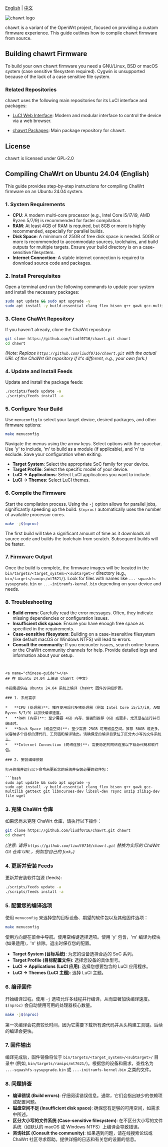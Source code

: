 [English](#english-guide) | [中文](#chinese-guide)

![chawrt logo](include/logo.png)

chawrt is a variant of the OpenWrt project, focused on providing a custom firmware experience. This guide outlines how to compile chawrt firmware from source.

## Building chawrt Firmware

To build your own chawrt firmware you need a GNU/Linux, BSD or macOS system (case
sensitive filesystem required). Cygwin is unsupported because of the lack of a
case sensitive file system.

### Related Repositories

chawrt uses the following main repositories for its LuCI interface and packages:

* [LuCI Web Interface](https://github.com/liudf0716/luci): Modern and modular
  interface to control the device via a web browser.

* [chawrt Packages](https://github.com/liudf0716/packages): Main package repository for chawrt.

## License

chawrt is licensed under GPL-2.0


<a name="english-guide"></a>
## Compiling ChaWrt on Ubuntu 24.04 (English)

This guide provides step-by-step instructions for compiling ChaWrt firmware on an Ubuntu 24.04 system.

### 1. System Requirements

*   **CPU**: A modern multi-core processor (e.g., Intel Core i5/i7/i9, AMD Ryzen 5/7/9) is recommended for faster compilation.
*   **RAM**: At least 4GB of RAM is required, but 8GB or more is highly recommended, especially for parallel builds.
*   **Disk Space**: A minimum of 25GB of free disk space is needed. 50GB or more is recommended to accommodate sources, toolchains, and build outputs for multiple targets. Ensure your build directory is on a case-sensitive filesystem.
*   **Internet Connection**: A stable internet connection is required to download source code and packages.

### 2. Install Prerequisites

Open a terminal and run the following commands to update your system and install the necessary packages:

```bash
sudo apt update && sudo apt upgrade -y
sudo apt install -y build-essential clang flex bison g++ gawk gcc-multilib gettext git libncurses-dev libssl-dev rsync unzip zlib1g-dev file wget
```

### 3. Clone ChaWrt Repository

If you haven't already, clone the ChaWrt repository:

```bash
git clone https://github.com/liudf0716/chawrt.git chawrt
cd chawrt
```
*(Note: Replace `https://github.com/liudf0716/chawrt.git` with the actual URL of the ChaWrt Git repository if it's different, e.g., your own fork.)*

### 4. Update and Install Feeds

Update and install the package feeds:

```bash
./scripts/feeds update -a
./scripts/feeds install -a
```

### 5. Configure Your Build

Use `menuconfig` to select your target device, desired packages, and other firmware options:

```bash
make menuconfig
```
Navigate the menus using the arrow keys. Select options with the spacebar. Use 'y' to include, 'm' to build as a module (if applicable), and 'n' to exclude. Save your configuration when exiting.

*   **Target System**: Select the appropriate SoC family for your device.
*   **Target Profile**: Select the specific model of your device.
*   **LuCI -> Applications**: Select LuCI applications you want to include.
*   **LuCI -> Themes**: Select LuCI themes.

### 6. Compile the Firmware

Start the compilation process. Using the `-j` option allows for parallel jobs, significantly speeding up the build. `$(nproc)` automatically uses the number of available processor cores.

```bash
make -j$(nproc)
```

The first build will take a significant amount of time as it downloads all source code and builds the toolchain from scratch. Subsequent builds will be faster.

### 7. Firmware Output

Once the build is complete, the firmware images will be located in the `bin/targets/<target_system>/<subtarget>/` directory (e.g., `bin/targets/ramips/mt7621/`). Look for files with names like `...-squashfs-sysupgrade.bin` or `...-initramfs-kernel.bin` depending on your device and needs.

### 8. Troubleshooting

*   **Build errors**: Carefully read the error messages. Often, they indicate missing dependencies or configuration issues.
*   **Insufficient disk space**: Ensure you have enough free space as specified in the requirements.
*   **Case-sensitive filesystem**: Building on a case-insensitive filesystem (like default macOS or Windows NTFS) will lead to errors.
*   **Consult the community**: If you encounter issues, search online forums or the ChaWrt community channels for help. Provide detailed logs and information about your setup.

```


<a name="chinese-guide"></a>
## 在 Ubuntu 24.04 上编译 ChaWrt (中文)

本指南提供在 Ubuntu 24.04 系统上编译 ChaWrt 固件的详细步骤。

### 1. 系统需求

*   **CPU (处理器)**: 推荐使用现代多核处理器（例如 Intel Core i5/i7/i9, AMD Ryzen 5/7/9）以加快编译速度。
*   **RAM (内存)**: 至少需要 4GB 内存，但强烈推荐 8GB 或更多，尤其是在进行并行编译时。
*   **Disk Space (磁盘空间)**: 至少需要 25GB 可用磁盘空间。推荐 50GB 或更多，以容纳多个目标的源代码、工具链和编译输出。请确保您的编译目录位于区分大小写的文件系统上。
*   **Internet Connection (网络连接)**: 需要稳定的网络连接以下载源代码和软件包。

### 2. 安装编译依赖

打开终端并运行以下命令来更新您的系统并安装必要的软件包：

```bash
sudo apt update && sudo apt upgrade -y
sudo apt install -y build-essential clang flex bison g++ gawk gcc-multilib gettext git libncurses-dev libssl-dev rsync unzip zlib1g-dev file wget
```

### 3. 克隆 ChaWrt 仓库

如果您尚未克隆 ChaWrt 仓库，请执行以下操作：

```bash
git clone https://github.com/liudf0716/chawrt.git chawrt
cd chawrt
```
*(注意: 请将 `https://github.com/liudf0716/chawrt.git` 替换为实际的 ChaWrt Git 仓库 URL，例如您自己的 fork。)*

### 4. 更新并安装 Feeds

更新并安装软件包源 (feeds):

```bash
./scripts/feeds update -a
./scripts/feeds install -a
```

### 5. 配置您的编译选项

使用 `menuconfig` 来选择您的目标设备、期望的软件包以及其他固件选项：

```bash
make menuconfig
```
使用方向键在菜单中导航。使用空格键选择选项。使用 'y' 包含，'m' 编译为模块 (如果适用)，'n' 排除。退出时保存您的配置。

*   **Target System (目标系统)**: 为您的设备选择合适的 SoC 系列。
*   **Target Profile (目标配置文件)**: 选择您设备的具体型号。
*   **LuCI -> Applications (LuCI 应用)**: 选择您想要包含的 LuCI 应用程序。
*   **LuCI -> Themes (LuCI 主题)**: 选择 LuCI 主题。

### 6. 编译固件

开始编译过程。使用 `-j` 选项允许多线程并行编译，从而显著加快编译速度。`$(nproc)` 会自动使用可用的处理器核心数量。

```bash
make -j$(nproc)
```

第一次编译会花费较长时间，因为它需要下载所有源代码并从头构建工具链。后续的编译会更快。

### 7. 固件输出

编译完成后，固件镜像将位于 `bin/targets/<target_system>/<subtarget>/` 目录中 (例如, `bin/targets/ramips/mt7621/`)。根据您的设备和需求，查找名为 `...-squashfs-sysupgrade.bin` 或 `...-initramfs-kernel.bin` 之类的文件。

### 8. 问题排查

*   **编译错误 (Build errors)**: 仔细阅读错误信息。通常，它们会指出缺少的依赖项或配置问题。
*   **磁盘空间不足 (Insufficient disk space)**: 确保您有足够的可用空间，如需求中所述。
*   **区分大小写的文件系统 (Case-sensitive filesystem)**: 在不区分大小写的文件系统（如默认的 macOS 或 Windows NTFS）上编译会导致错误。
*   **咨询社区 (Consult the community)**: 如果遇到问题，请在线搜索论坛或 ChaWrt 社区寻求帮助。提供详细的日志和有关您的设置的信息。

```
